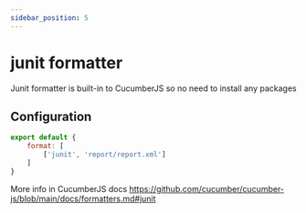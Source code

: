 ```yaml
---
sidebar_position: 5
---
```


# junit formatter

Junit formatter is built-in to CucumberJS so no need to install any packages
      
## Configuration
```javascript
export default {
    format: [
        ['junit', 'report/report.xml']
    ]
}
```

More info in CucumberJS docs
https://github.com/cucumber/cucumber-js/blob/main/docs/formatters.md#junit
